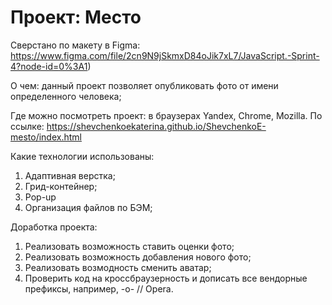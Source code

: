# Проект: Место

Сверстано по макету в Figma: https://www.figma.com/file/2cn9N9jSkmxD84oJik7xL7/JavaScript.-Sprint-4?node-id=0%3A1)

О чем: данный проект позволяет опубликовать фото от имени определенного человека;

Где можно посмотреть проект: в браузерах Yandex, Chrome, Mozilla.
По ссылке: https://shevchenkoekaterina.github.io/ShevchenkoE-mesto/index.html

Какие технологии использованы: 
1. Адаптивная верстка;
2. Грид-контейнер;
3. Pop-up
4. Организация файлов по БЭМ;

Доработка проекта:
1. Реализовать возможность ставить оценки фото;
2. Реализовать возможность добавления нового фото;
3. Реализовать возмодность сменить аватар;
4. Проверить код на кроссбраузерность и дописать все вендорные префиксы, например, -o- // Opera.
